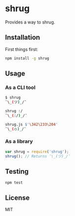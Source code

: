 shrug
=====

Provides a way to shrug.

## Installation

First things first:
```bash
npm install -g shrug
```

## Usage

### As a CLI tool
```bash
$ shrug
¯\_(ツ)_/¯
```

```bash
shrug :/
¯\_(:/)_/¯
```

```bash
shrug.js $'\342\233\204'
¯\_(⛄)_/¯
```

### As a library
```js
var shrug = require('shrug');
shrug(); // Returns ¯\_(ツ)_/¯
```

## Testing
```$
npm test
```

## License
MIT
